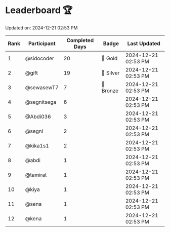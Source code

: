 # Leaderboard 🏆

Updated on: 2024-12-21 02:53 PM

| Rank | Participant       | Completed Days | Badge      | Last Updated         |
|------|-------------------|----------------|------------|----------------------|
| 1    | @sidocoder        | 20             | 🏅 Gold     | 2024-12-21 02:53 PM |
| 2    | @gift             | 19             | 🥈 Silver   | 2024-12-21 02:53 PM |
| 3    | @sewasewT7        | 7              | 🥉 Bronze   | 2024-12-21 02:53 PM |
| 4    | @segnitsega       | 6              |            | 2024-12-21 02:53 PM |
| 5    | @Abdi036          | 3              |            | 2024-12-21 02:53 PM |
| 6    | @segni            | 2              |            | 2024-12-21 02:53 PM |
| 7    | @kika1s1          | 2              |            | 2024-12-21 02:53 PM |
| 8    | @abdi             | 1              |            | 2024-12-21 02:53 PM |
| 9    | @tamirat          | 1              |            | 2024-12-21 02:53 PM |
| 10   | @kiya             | 1              |            | 2024-12-21 02:53 PM |
| 11   | @sena             | 1              |            | 2024-12-21 02:53 PM |
| 12   | @kena             | 1              |            | 2024-12-21 02:53 PM |
